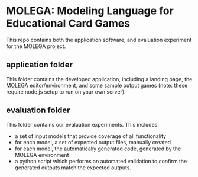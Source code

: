 # MOLEGA: Modeling Language for Educational Card Games

This repo contains both the application software, and evaluation experiment for the MOLEGA project.

## application folder

This folder contains the developed application, including a landing page, the MOLEGA editor/environment, and some sample output games (note: these require node.js setup to run on your own server).

## evaluation folder

This folder contains our evaluation experiments. This includes:

 - a set of input models that provide coverage of all functionality
 - for each model, a set of expected output files, manually created
 - for each model, the automatically generated code, generated by the MOLEGA environment
 - a python script which performs an automated validation to confirm the generated outputs match the expected outputs.
